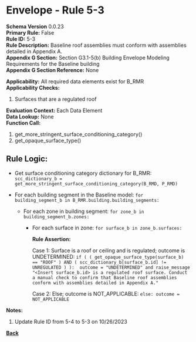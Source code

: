 # Envelope - Rule 5-3
**Schema Version** 0.0.23  
**Primary Rule:** False  
**Rule ID:** 5-3  
**Rule Description:** Baseline roof assemblies must conform with assemblies detailed in Appendix A.  
**Appendix G Section:** Section G3.1-5(b) Building Envelope Modeling Requirements for the Baseline building  
**Appendix G Section Reference:** None  

**Applicability:** All required data elements exist for B_RMR  
**Applicability Checks:**
  1. Surfaces that are a regulated roof

**Evaluation Context:** Each Data Element  
**Data Lookup:** None  
**Function Call:**
  1. get_more_stringent_surface_conditioning_category()  
  2. get_opaque_surface_type()  

## Rule Logic:  

- Get surface conditioning category dictionary for B_RMR: ```scc_dictionary_b = get_more_stringent_surface_conditioning_category(B_RMD, P_RMD)```  

- For each building segment in the Baseline model: ```for building_segment_b in B_RMR.building.building_segments:```  

  - For each zone in building segment: ```for zone_b in building_segment_b.zones:```  

    - For each surface in zone: ```for surface_b in zone_b.surfaces:```  

        **Rule Assertion:**  

        Case 1: Surface is a roof or ceiling and is regulated; outcome is UNDETERMINED: ```if ( ( get_opaque_surface_type(surface_b) == "ROOF" ) AND ( scc_dictionary_b[surface_b.id] != UNREGULATED ) ): 
        outcome = "UNDETERMINED" and raise_message "<Insert surface_b.id> is a regulated roof surface. Conduct a manual check to confirm that Baseline roof assemblies conform with assemblies detailed in Appendix A."```  

        Case 2: Else; outcome is NOT_APPLICABLE: ```else: outcome = NOT_APPLICABLE```  


**Notes:**

1. Update Rule ID from 5-4 to 5-3 on 10/26/2023

**[Back](../_toc.md)**
